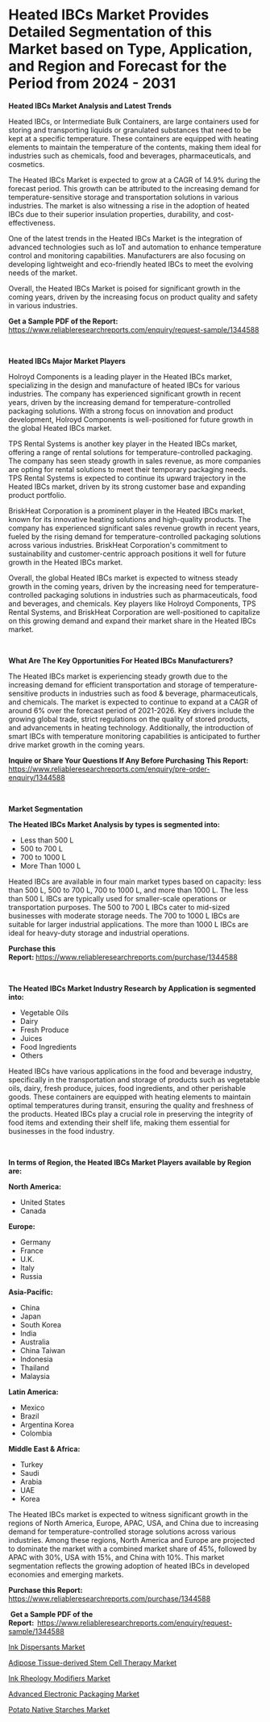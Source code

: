 <p><h1>Heated IBCs Market Provides Detailed Segmentation of this Market based on Type, Application, and Region and Forecast for the Period from 2024 - 2031</h1></p><p><strong>Heated IBCs Market Analysis and Latest Trends</strong></p>
<p><p>Heated IBCs, or Intermediate Bulk Containers, are large containers used for storing and transporting liquids or granulated substances that need to be kept at a specific temperature. These containers are equipped with heating elements to maintain the temperature of the contents, making them ideal for industries such as chemicals, food and beverages, pharmaceuticals, and cosmetics.</p><p>The Heated IBCs Market is expected to grow at a CAGR of 14.9% during the forecast period. This growth can be attributed to the increasing demand for temperature-sensitive storage and transportation solutions in various industries. The market is also witnessing a rise in the adoption of heated IBCs due to their superior insulation properties, durability, and cost-effectiveness.</p><p>One of the latest trends in the Heated IBCs Market is the integration of advanced technologies such as IoT and automation to enhance temperature control and monitoring capabilities. Manufacturers are also focusing on developing lightweight and eco-friendly heated IBCs to meet the evolving needs of the market.</p><p>Overall, the Heated IBCs Market is poised for significant growth in the coming years, driven by the increasing focus on product quality and safety in various industries.</p></p>
<p><strong>Get a Sample PDF of the Report:&nbsp;</strong> <a href="https://www.reliableresearchreports.com/enquiry/request-sample/1344588">https://www.reliableresearchreports.com/enquiry/request-sample/1344588</a></p>
<p>&nbsp;</p>
<p><strong>Heated IBCs Major Market Players</strong></p>
<p><p>Holroyd Components is a leading player in the Heated IBCs market, specializing in the design and manufacture of heated IBCs for various industries. The company has experienced significant growth in recent years, driven by the increasing demand for temperature-controlled packaging solutions. With a strong focus on innovation and product development, Holroyd Components is well-positioned for future growth in the global Heated IBCs market.</p><p>TPS Rental Systems is another key player in the Heated IBCs market, offering a range of rental solutions for temperature-controlled packaging. The company has seen steady growth in sales revenue, as more companies are opting for rental solutions to meet their temporary packaging needs. TPS Rental Systems is expected to continue its upward trajectory in the Heated IBCs market, driven by its strong customer base and expanding product portfolio.</p><p>BriskHeat Corporation is a prominent player in the Heated IBCs market, known for its innovative heating solutions and high-quality products. The company has experienced significant sales revenue growth in recent years, fueled by the rising demand for temperature-controlled packaging solutions across various industries. BriskHeat Corporation's commitment to sustainability and customer-centric approach positions it well for future growth in the Heated IBCs market.</p><p>Overall, the global Heated IBCs market is expected to witness steady growth in the coming years, driven by the increasing need for temperature-controlled packaging solutions in industries such as pharmaceuticals, food and beverages, and chemicals. Key players like Holroyd Components, TPS Rental Systems, and BriskHeat Corporation are well-positioned to capitalize on this growing demand and expand their market share in the Heated IBCs market.</p></p>
<p>&nbsp;</p>
<p><strong>What Are The Key Opportunities For Heated IBCs Manufacturers?</strong></p>
<p><p>The Heated IBCs market is experiencing steady growth due to the increasing demand for efficient transportation and storage of temperature-sensitive products in industries such as food & beverage, pharmaceuticals, and chemicals. The market is expected to continue to expand at a CAGR of around 6% over the forecast period of 2021-2026. Key drivers include the growing global trade, strict regulations on the quality of stored products, and advancements in heating technology. Additionally, the introduction of smart IBCs with temperature monitoring capabilities is anticipated to further drive market growth in the coming years.</p></p>
<p><strong>Inquire or Share Your Questions If Any Before Purchasing This Report:</strong> <a href="https://www.reliableresearchreports.com/enquiry/pre-order-enquiry/1344588">https://www.reliableresearchreports.com/enquiry/pre-order-enquiry/1344588</a></p>
<p>&nbsp;</p>
<p><strong>Market Segmentation</strong></p>
<p><strong>The Heated IBCs Market Analysis by types is segmented into:</strong></p>
<p><ul><li>Less than 500 L</li><li>500 to 700 L</li><li>700 to 1000 L</li><li>More Than 1000 L</li></ul></p>
<p><p>Heated IBCs are available in four main market types based on capacity: less than 500 L, 500 to 700 L, 700 to 1000 L, and more than 1000 L. The less than 500 L IBCs are typically used for smaller-scale operations or transportation purposes. The 500 to 700 L IBCs cater to mid-sized businesses with moderate storage needs. The 700 to 1000 L IBCs are suitable for larger industrial applications. The more than 1000 L IBCs are ideal for heavy-duty storage and industrial operations.</p></p>
<p><strong>Purchase this Report:&nbsp;</strong><a href="https://www.reliableresearchreports.com/purchase/1344588">https://www.reliableresearchreports.com/purchase/1344588</a></p>
<p>&nbsp;</p>
<p><strong>The Heated IBCs Market Industry Research by Application is segmented into:</strong></p>
<p><ul><li>Vegetable Oils</li><li>Dairy</li><li>Fresh Produce</li><li>Juices</li><li>Food Ingredients</li><li>Others</li></ul></p>
<p><p>Heated IBCs have various applications in the food and beverage industry, specifically in the transportation and storage of products such as vegetable oils, dairy, fresh produce, juices, food ingredients, and other perishable goods. These containers are equipped with heating elements to maintain optimal temperatures during transit, ensuring the quality and freshness of the products. Heated IBCs play a crucial role in preserving the integrity of food items and extending their shelf life, making them essential for businesses in the food industry.</p></p>
<p>&nbsp;</p>
<p><strong>In terms of Region, the Heated IBCs Market Players available by Region are:</strong></p>
<p>
    <p> <strong> North America: </strong>
        <ul>
            <li>United States</li>
            <li>Canada</li>
        </ul>
        </p> 
    <p> <strong> Europe: </strong>
        <ul>
            <li>Germany</li>
            <li>France</li>
            <li>U.K.</li>
            <li>Italy</li>
            <li>Russia</li>
        </ul>
        </p> 
    <p> <strong> Asia-Pacific: </strong>
        <ul>
            <li>China</li>
            <li>Japan</li>
            <li>South Korea</li>
            <li>India</li>
            <li>Australia</li>
            <li>China Taiwan</li>
            <li>Indonesia</li>
            <li>Thailand</li>
            <li>Malaysia</li>
        </ul>
        </p> 
    <p> <strong> Latin America: </strong>
        <ul>
            <li>Mexico</li>
            <li>Brazil</li>
            <li>Argentina Korea</li>
            <li>Colombia</li>
        </ul>
        </p> 
    <p> <strong> Middle East & Africa: </strong>
        <ul>
            <li>Turkey</li>
            <li>Saudi</li>
            <li>Arabia</li>
            <li>UAE</li>
            <li>Korea</li>
        </ul>
    </p>
    </p>
<p><p>The Heated IBCs market is expected to witness significant growth in the regions of North America, Europe, APAC, USA, and China due to increasing demand for temperature-controlled storage solutions across various industries. Among these regions, North America and Europe are projected to dominate the market with a combined market share of 45%, followed by APAC with 30%, USA with 15%, and China with 10%. This market segmentation reflects the growing adoption of heated IBCs in developed economies and emerging markets.</p></p>
<p><strong>Purchase this Report: </strong><a href="https://www.reliableresearchreports.com/purchase/1344588">https://www.reliableresearchreports.com/purchase/1344588</a></p>
<p>&nbsp;<strong>Get a Sample PDF of the Report:&nbsp;&nbsp;</strong><a href="https://www.reliableresearchreports.com/enquiry/request-sample/1344588">https://www.reliableresearchreports.com/enquiry/request-sample/1344588</a></p>
<p><strong></strong></p>
<p><p><a href="https://github.com/gulaimolin/Market-Research-Report-List-3/blob/main/ink-dispersants-market.md">Ink Dispersants Market</a></p><p><a href="https://issuu.com/reportprime-2/docs/adipose-tissue-derived-stem-cell-therapy-market-si">Adipose Tissue-derived Stem Cell Therapy Market</a></p><p><a href="https://github.com/RoccoManning/Market-Research-Report-List-3/blob/main/ink-rheology-modifiers-market.md">Ink Rheology Modifiers Market</a></p><p><a href="https://issuu.com/reportprime-2/docs/advanced-electronic-packaging-market-size-2030.ppt">Advanced Electronic Packaging Market</a></p><p><a href="https://github.com/edytherolanlouisejk1miz0wig/Market-Research-Report-List-1/blob/main/potato-native-starches-market.md">Potato Native Starches Market</a></p></p>